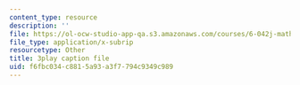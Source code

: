 ```yaml
---
content_type: resource
description: ''
file: https://ol-ocw-studio-app-qa.s3.amazonaws.com/courses/6-042j-mathematics-for-computer-science-spring-2015/f6fbc034c8815a93a3f7794c9349c989_1vQ2x5O_xqk.vtt
file_type: application/x-subrip
resourcetype: Other
title: 3play caption file
uid: f6fbc034-c881-5a93-a3f7-794c9349c989
---
```

